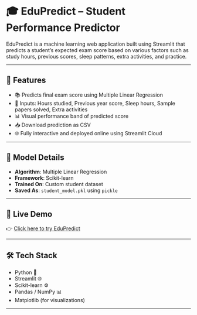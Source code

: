 # 🎓 EduPredict – Student Performance Predictor

EduPredict is a machine learning web application built using Streamlit that predicts a student’s expected exam score based on various factors such as study hours, previous scores, sleep patterns, extra activities, and practice.

---

## 📌 Features

- 📚 Predicts final exam score using Multiple Linear Regression
- 🧠 Inputs: Hours studied, Previous year score, Sleep hours, Sample papers solved, Extra activities
- 📊 Visual performance band of predicted score
- 📥 Download prediction as CSV
- 🌐 Fully interactive and deployed online using Streamlit Cloud

---

## 🧪 Model Details

- **Algorithm**: Multiple Linear Regression
- **Framework**: Scikit-learn
- **Trained On**: Custom student dataset
- **Saved As**: `student_model.pkl` using `pickle`

---

## 🚀 Live Demo

👉 [Click here to try EduPredict](https://edupredict-9z5f3xym5mgieebxo762sz.streamlit.app/)

---

## 🛠 Tech Stack

- Python 🐍
- Streamlit 🌐
- Scikit-learn ⚙️
- Pandas / NumPy 📊
- Matplotlib (for visualizations)

---
